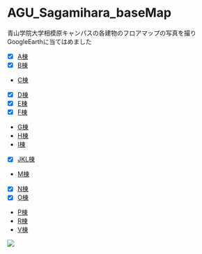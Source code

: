 # AGU_Sagamihara_baseMap
青山学院大学相模原キャンパスの各建物のフロアマップの写真を撮りGoogleEarthに当てはめました

- [x] [A棟](https://github.com/rinaaaoda/AGU_Sagamihara_baseMap/tree/master/BuidlingA)
- [x] [B棟](https://github.com/rinaaaoda/AGU_Sagamihara_baseMap/tree/master/BuidlingB)
- [C棟](https://github.com/rinaaaoda/AGU_Sagamihara_baseMap/tree/master/BuidlingC)
- [x] [D棟](https://github.com/rinaaaoda/AGU_Sagamihara_baseMap/tree/master/BuidlingD)
- [x] [E棟](https://github.com/rinaaaoda/AGU_Sagamihara_baseMap/tree/master/BuidlingE)
- [x] [F棟](https://github.com/rinaaaoda/AGU_Sagamihara_baseMap/tree/master/BuidlingF)
- [G棟](https://github.com/rinaaaoda/AGU_Sagamihara_baseMap/tree/master/BuidlingG)
- [H棟](https://github.com/rinaaaoda/AGU_Sagamihara_baseMap/tree/master/BuidlingH)
- [I棟](https://github.com/rinaaaoda/AGU_Sagamihara_baseMap/tree/master/BuidlingI)
- [x] [JKL棟](https://github.com/rinaaaoda/AGU_Sagamihara_baseMap/tree/master/BuidlingJKL)
- [M棟](https://github.com/rinaaaoda/AGU_Sagamihara_baseMap/tree/master/BuidlingM)
- [x] [N棟](https://github.com/rinaaaoda/AGU_Sagamihara_baseMap/tree/master/BuidlingN)
- [x] [O棟](https://github.com/rinaaaoda/AGU_Sagamihara_baseMap/tree/master/BuidlingO)
- [P棟](https://github.com/rinaaaoda/AGU_Sagamihara_baseMap/tree/master/BuidlingP)
- [R棟](https://github.com/rinaaaoda/AGU_Sagamihara_baseMap/tree/master/BuidlingR)
- [V棟](https://github.com/rinaaaoda/AGU_Sagamihara_baseMap/tree/master/BuidlingV)

![](https://cloud.githubusercontent.com/assets/416977/16725368/e794cc64-4791-11e6-90d4-83e36d280254.png)


